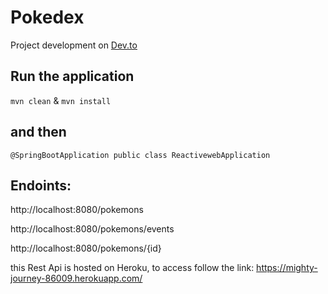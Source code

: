 # Pokedex 

Project development on  [Dev.to](https://dev.to/womakerscode/criando-seu-pokedex-com-spring-webflux-mongodb-deploy-no-heroku-21f5)

## Run the application
` mvn clean ` & ` mvn install `

## and then

` @SpringBootApplication
public class ReactivewebApplication `

## Endoints:

http://localhost:8080/pokemons

http://localhost:8080/pokemons/events

http://localhost:8080/pokemons/{id}

this Rest Api is hosted on Heroku, to access follow the link: https://mighty-journey-86009.herokuapp.com/
